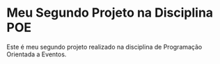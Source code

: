 # Meu Segundo Projeto na Disciplina POE
Este é meu segundo projeto realizado na disciplina de Programação Orientada a Eventos.
